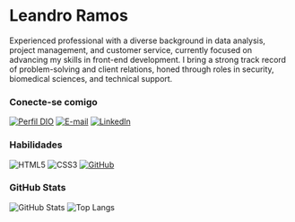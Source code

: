 # Leandro Ramos

Experienced professional with a diverse background in data analysis, project management, and customer service, currently focused on advancing my skills in front-end development. I bring a strong track record of problem-solving and client relations, honed through roles in security, biomedical sciences, and technical support.

### Conecte-se comigo

[![Perfil DIO](https://img.shields.io/badge/-Meu%20Perfil%20na%20DIO-30A3DC?style=for-the-badge)](https://web.dio.me/users/lefrancaramos/)
[![E-mail](https://img.shields.io/badge/-Email-000?style=for-the-badge&logo=microsoft-outlook&logoColor=E94D5F)](mailto:lefrancaramos@gmail.com)
[![LinkedIn](https://img.shields.io/badge/-LinkedIn-000?style=for-the-badge&logo=linkedin&logoColor=30A3DC)](https://www.linkedin.com/in/leandrofrancaramos/)

### Habilidades

![HTML5](https://img.shields.io/badge/HTML-000?style=for-the-badge&logo=html5&logoColor=30A3DC)
![CSS3](https://img.shields.io/badge/CSS3-000?style=for-the-badge&logo=css3&logoColor=E94D5F)
[![GitHub](https://img.shields.io/badge/GitHub-000?style=for-the-badge&logo=github&logoColor=30A3DC)](https://github.com/LeandroFRamos)

### GitHub Stats

![GitHub Stats](https://github-readme-stats.vercel.app/api?username=leandroframos&theme=transparent&bg_color=000&border_color=30A3DC&show_icons=true&icon_color=30A3DC&title_color=E94D5F&text_color=FFF)
![Top Langs](https://github-readme-stats-git-masterrstaa-rickstaa.vercel.app/api/top-langs/?username=leandroframos&layout=compact&bg_color=000&border_color=30A3DC&title_color=E94D5F&text_color=FFF)
